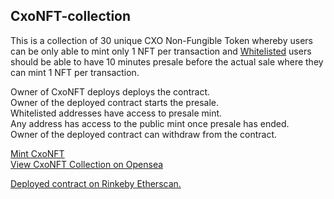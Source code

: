 ## CxoNFT-collection
This is a collection of 30 unique CXO Non-Fungible Token whereby users can be only able to mint only 1 NFT per transaction and [Whitelisted](https://github.com/Chiadikaobixo/my-solidity/tree/master/whitelist "whitelist") users should be able to have 10 minutes presale before the actual sale where they can mint 1 NFT per transaction.

Owner of CxoNFT deploys deploys the contract.   
Owner of the deployed contract starts the presale.   
Whitelisted addresses have access to presale mint.   
Any address has access to the public mint once presale has ended.     
Owner of the deployed contract can withdraw from the contract.   

[Mint CxoNFT](https://cxo-nft-collection.vercel.app "CxNFT")   
[View CxoNFT Collection on Opensea](https://testnets.opensea.io/collection/cxonft-v2 "CxNFT")   

[Deployed contract on Rinkeby Etherscan.](https://goerli.etherscan.io/address/0x71F202923383B02c98C48618Dd3f18Df97A283df "CxoNFT-collection")    